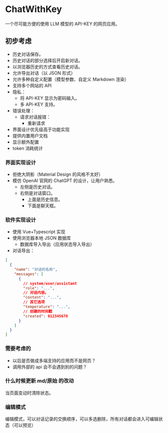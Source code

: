 # ChatWithKey

一个尽可能方便的使用 LLM 模型的 API-KEY 的网页应用。

## 初步考虑
- 历史对话保存。
- 历史对话的部分选择后开启新对话。
- 以浏览器历史的方式查看历史对话。
- 允许导出对话（以 JSON 形式）
- 允许多种自定义配置（模型参数、自定义 Markdown 渲染）
- 支持多个网站的 API
- 隐私：
  - 将 API-KEY 显示为密码输入。
  - 多 API-KEY 支持。
- 错误处理：
  - 请求对话报错：
    - 重新请求
- 界面设计优先级高于功能实现
- 提供内置用户文档
- 显示额外配置
- token 消耗统计

### 界面实现设计

- 拒绝大阴影（Material Design 的风格不太好）
- 模仿 OpenAI 官网的 ChatGPT 的设计，让用户熟悉。
  - 左侧是历史对话。
  - 右侧是对话窗口。
    - 上面是历史信息。
    - 下面是聊天框。

### 软件实现设计

- 使用 Vue+Typescript 实现
- 使用浏览器本地 JSON 数据库
  - 数据库导入导出（应用状态导入导出）
- 对话导出：

```json
[
  {
    "name": "对话的名称",
    "messages": [
      {
        // system/user/assistant
        "role": "...",
        // 对话内容。
        "content": "...",
        // 其它选项
        "temperature": "...",
        // 创建的时间戳
        "created": 012345678
      }
    ]
  }
]
```

### 需要考虑的

- 以后是否做成多端支持的应用而不是网页？
- 调用外部的 api 会不会遇到别的问题？

### 什么时候更新 md/原始 的改动
当页面变动时清除状态。

### 编辑模式
编辑模式，可以对话记录的交换顺序，可以多选删除，所有对话都会进入可编辑状态（可以预览）